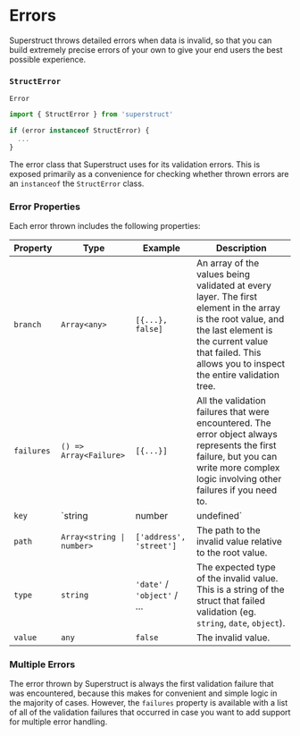 # Errors

Superstruct throws detailed errors when data is invalid, so that you can build extremely precise errors of your own to give your end users the best possible experience.

### `StructError`

`Error`

```ts
import { StructError } from 'superstruct'

if (error instanceof StructError) {
  ...
}
```

The error class that Superstruct uses for its validation errors. This is exposed primarily as a convenience for checking whether thrown errors are an `instanceof` the `StructError` class.

### Error Properties

Each error thrown includes the following properties:

| **Property** | **Type**                  | **Example**               | **Description**                                                                                                                                                                                                        |
| ------------ | ------------------------- | ------------------------- | ---------------------------------------------------------------------------------------------------------------------------------------------------------------------------------------------------------------------- |
| `branch`     | `Array<any>`              | `[{...}, false]`          | An array of the values being validated at every layer. The first element in the array is the root value, and the last element is the current value that failed. This allows you to inspect the entire validation tree. |
| `failures`   | `() => Array<Failure>`    | `[{...}]`                 | All the validation failures that were encountered. The error object always represents the first failure, but you can write more complex logic involving other failures if you need to.                                 |  |
| `key`        | `string                   | number                    | undefined`                                                                                                                                                                                                             | The key of the value when validating complex values like objects, arrays, etc. |
| `path`       | `Array<string \| number>` | `['address', 'street']`   | The path to the invalid value relative to the root value.                                                                                                                                                              |
| `type`       | `string`                  | `'date'` / `'object'` / … | The expected type of the invalid value. This is a string of the struct that failed validation (eg. `string`, `date`, `object`).                                                                                        |
| `value`      | `any`                     | `false`                   | The invalid value.                                                                                                                                                                                                     |

### Multiple Errors

The error thrown by Superstruct is always the first validation failure that was encountered, because this makes for convenient and simple logic in the majority of cases. However, the `failures` property is available with a list of all of the validation failures that occurred in case you want to add support for multiple error handling.
